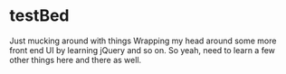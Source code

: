 # testBed
Just mucking around with things
Wrapping my head around some more front end UI by learning jQuery and so on.
So yeah, need to learn a few other things here and there as well.
